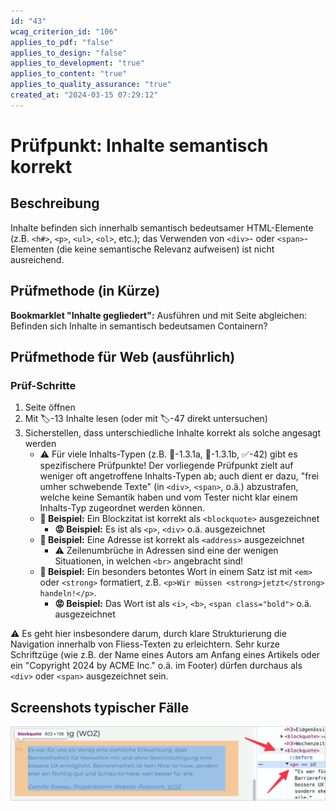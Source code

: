 ```yaml
---
id: "43"
wcag_criterion_id: "106"
applies_to_pdf: "false"
applies_to_design: "false"
applies_to_development: "true"
applies_to_content: "true"
applies_to_quality_assurance: "true"
created_at: "2024-03-15 07:29:12"
---
```


# Prüfpunkt: Inhalte semantisch korrekt

## Beschreibung

Inhalte befinden sich innerhalb semantisch bedeutsamer HTML-Elemente (z.B. `<h#>`, `<p>`, `<ul>`, `<ol>`, etc.); das Verwenden von `<div>`- oder `<span>`-Elementen (die keine semantische Relevanz aufweisen) ist nicht ausreichend.

## Prüfmethode (in Kürze)

**Bookmarklet "Inhalte gegliedert":** Ausführen und mit Seite abgleichen: Befinden sich Inhalte in semantisch bedeutsamen Containern?

## Prüfmethode für Web (ausführlich)

### Prüf-Schritte

1. Seite öffnen
1. Mit 🏷️-13 Inhalte lesen (oder mit 🏷️-47 direkt untersuchen)
1. Sicherstellen, dass unterschiedliche Inhalte korrekt als solche angesagt werden
    - ⚠️ Für viele Inhalts-Typen (z.B. 📜-1.3.1a, 📜-1.3.1b, ✅-42) gibt es spezifischere Prüfpunkte! Der vorliegende Prüfpunkt zielt auf weniger oft angetroffene Inhalts-Typen ab; auch dient er dazu, "frei umher schwebende Texte" (in `<div>`, `<span>`, o.ä.) abzustrafen, welche keine Semantik haben und vom Tester nicht klar einem Inhalts-Typ zugeordnet werden können.
    - **🙂 Beispiel:** Ein Blockzitat ist korrekt als `<blockquote>` ausgezeichnet
        - **😡 Beispiel:** Es ist als `<p>`, `<div>` o.ä. ausgezeichnet
    - **🙂 Beispiel:** Eine Adresse ist korrekt als `<address>` ausgezeichnet
        - ⚠️ Zeilenumbrüche in Adressen sind eine der wenigen Situationen, in welchen `<br>` angebracht sind!
    - **🙂 Beispiel:** Ein besonders betontes Wort in einem Satz ist mit `<em>` oder `<strong>` formatiert, z.B. `<p>Wir müssen <strong>jetzt</strong> handeln!</p>`.
        - **😡 Beispiel:** Das Wort ist als `<i>`, `<b>`, `<span class="bold">` o.ä. ausgezeichnet

⚠️ Es geht hier insbesondere darum, durch klare Strukturierung die Navigation innerhalb von Fliess-Texten zu erleichtern. Sehr kurze Schriftzüge (wie z.B. der Name eines Autors am Anfang eines Artikels oder ein "Copyright 2024 by ACME Inc." o.ä. im Footer) dürfen durchaus als `<div>` oder `<span>` ausgezeichnet sein.

## Screenshots typischer Fälle

![Block-Zitat korrekt als BLOCKQUOTE formatiert](images/block-zitat-korrekt-als-blockquote-formatiert.png)